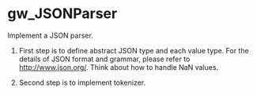 # gw_JSONParser
Implement a JSON parser.

1. First step is to define abstract JSON type and each value type. For the details of JSON format and grammar, please refer to http://www.json.org/. Think about how to handle NaN values.

2. Second step is to implement tokenizer.

